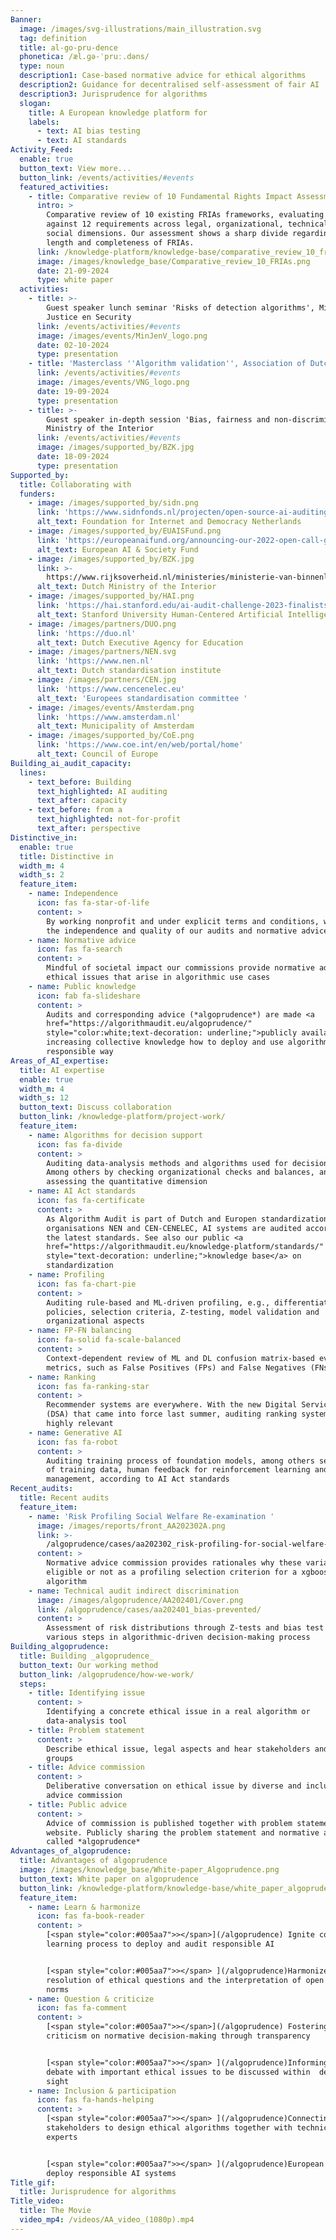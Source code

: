 ```yaml
---
Banner:
  image: /images/svg-illustrations/main_illustration.svg
  tag: definition
  title: al-go-pru-dence
  phonetica: /æl.ɡə-ˈpruː.dəns/
  type: noun
  description1: Case-based normative advice for ethical algorithms
  description2: Guidance for decentralised self-assessment of fair AI
  description3: Jurisprudence for algorithms
  slogan:
    title: A European knowledge platform for
    labels:
      - text: AI bias testing
      - text: AI standards
Activity_Feed:
  enable: true
  button_text: View more...
  button_link: /events/activities/#events
  featured_activities:
    - title: Comparative review of 10 Fundamental Rights Impact Assessments (FRIAs)
      intro: >
        Comparative review of 10 existing FRIAs frameworks, evaluating them
        against 12 requirements across legal, organizational, technical and
        social dimensions. Our assessment shows a sharp divide regarding the
        length and completeness of FRIAs.
      link: /knowledge-platform/knowledge-base/comparative_review_10_frias/
      image: /images/knowledge_base/Comparative_review_10_FRIAs.png
      date: 21-09-2024
      type: white paper
  activities:
    - title: >-
        Guest speaker lunch seminar 'Risks of detection algorithms', Ministry of
        Justice en Security
      link: /events/activities/#events
      image: /images/events/MinJenV_logo.png
      date: 02-10-2024
      type: presentation
    - title: 'Masterclass ''Algorithm validation'', Association of Dutch Municipalities'
      link: /events/activities/#events
      image: /images/events/VNG_logo.png
      date: 19-09-2024
      type: presentation
    - title: >-
        Guest speaker in-depth session 'Bias, fairness and non-discrimination',
        Ministry of the Interior
      link: /events/activities/#events
      image: /images/supported_by/BZK.jpg
      date: 18-09-2024
      type: presentation
Supported_by:
  title: Collaborating with
  funders:
    - image: /images/supported_by/sidn.png
      link: 'https://www.sidnfonds.nl/projecten/open-source-ai-auditing'
      alt_text: Foundation for Internet and Democracy Netherlands
    - image: /images/supported_by/EUAISFund.png
      link: 'https://europeanaifund.org/announcing-our-2022-open-call-grantees/'
      alt_text: European AI & Society Fund
    - image: /images/supported_by/BZK.jpg
      link: >-
        https://www.rijksoverheid.nl/ministeries/ministerie-van-binnenlandse-zaken-en-koninkrijksrelaties
      alt_text: Dutch Ministry of the Interior
    - image: /images/supported_by/HAI.png
      link: 'https://hai.stanford.edu/ai-audit-challenge-2023-finalists'
      alt_text: Stanford University Human-Centered Artificial Intelligence Lab
    - image: /images/partners/DUO.png
      link: 'https://duo.nl'
      alt_text: Dutch Executive Agency for Education
    - image: /images/partners/NEN.svg
      link: 'https://www.nen.nl'
      alt_text: Dutch standardisation institute
    - image: /images/partners/CEN.jpg
      link: 'https://www.cencenelec.eu'
      alt_text: 'Europees standardisation committee '
    - image: /images/events/Amsterdam.png
      link: 'https://www.amsterdam.nl'
      alt_text: Municipality of Amsterdam
    - image: /images/supported_by/CoE.png
      link: 'https://www.coe.int/en/web/portal/home'
      alt_text: Council of Europe
Building_ai_audit_capacity:
  lines:
    - text_before: Building
      text_highlighted: AI auditing
      text_after: capacity
    - text_before: from a
      text_highlighted: not-for-profit
      text_after: perspective
Distinctive_in:
  enable: true
  title: Distinctive in
  width_m: 4
  width_s: 2
  feature_item:
    - name: Independence
      icon: fas fa-star-of-life
      content: >
        By working nonprofit and under explicit terms and conditions, we ensure
        the independence and quality of our audits and normative advice
    - name: Normative advice
      icon: fas fa-search
      content: >
        Mindful of societal impact our commissions provide normative advice on
        ethical issues that arise in algorithmic use cases
    - name: Public knowledge
      icon: fab fa-slideshare
      content: >
        Audits and corresponding advice (*algoprudence*) are made <a
        href="https://algorithmaudit.eu/algoprudence/"
        style="color:white;text-decoration: underline;">publicly available</a>,
        increasing collective knowledge how to deploy and use algorithms in an
        responsible way
Areas_of_AI_expertise:
  title: AI expertise
  enable: true
  width_m: 4
  width_s: 12
  button_text: Discuss collaboration
  button_link: /knowledge-platform/project-work/
  feature_item:
    - name: Algorithms for decision support
      icon: fas fa-divide
      content: >
        Auditing data-analysis methods and algorithms used for decision support.
        Among others by checking organizational checks and balances, and
        assessing the quantitative dimension
    - name: AI Act standards
      icon: fas fa-certificate
      content: >
        As Algorithm Audit is part of Dutch and Europen standardization
        organisations NEN and CEN-CENELEC, AI systems are audited according to
        the latest standards. See also our public <a
        href="https://algorithmaudit.eu/knowledge-platform/standards/"
        style="text-decoration: underline;">knowledge base</a> on
        standardization
    - name: Profiling
      icon: fas fa-chart-pie
      content: >
        Auditing rule-based and ML-driven profiling, e.g., differentiation
        policies, selection criteria, Z-testing, model validation and
        organizational aspects
    - name: FP-FN balancing
      icon: fa-solid fa-scale-balanced
      content: >
        Context-dependent review of ML and DL confusion matrix-based evaluation
        metrics, such as False Positives (FPs) and False Negatives (FNs)
    - name: Ranking
      icon: fas fa-ranking-star
      content: >
        Recommender systems are everywhere. With the new Digital Services Act
        (DSA) that came into force last summer, auditing ranking systems is
        highly relevant
    - name: Generative AI
      icon: fas fa-robot
      content: >
        Auditing training process of foundation models, among others selection
        of training data, human feedback for reinforcement learning and risk
        management, according to AI Act standards
Recent_audits:
  title: Recent audits
  feature_item:
    - name: 'Risk Profiling Social Welfare Re-examination '
      image: /images/reports/front_AA202302A.png
      link: >-
        /algoprudence/cases/aa202302_risk-profiling-for-social-welfare-reexamination/
      content: >
        Normative advice commission provides rationales why these variables are
        eligible or not as a profiling selection criterion for a xgboost
        algorithm
    - name: Technical audit indirect discrimination
      image: /images/algoprudence/AA202401/Cover.png
      link: /algoprudence/cases/aa202401_bias-prevented/
      content: >
        Assessment of risk distributions through Z-tests and bias test for
        various steps in algorithmic-driven decision-making process
Building_algoprudence:
  title: Building _algoprudence_
  button_text: Our working method
  button_link: /algoprudence/how-we-work/
  steps:
    - title: Identifying issue
      content: >
        Identifying a concrete ethical issue in a real algorithm or
        data-analysis tool
    - title: Problem statement
      content: >
        Describe ethical issue, legal aspects and hear stakeholders and affected
        groups
    - title: Advice commission
      content: >
        Deliberative conversation on ethical issue by diverse and inclusive
        advice commission
    - title: Public advice
      content: >
        Advice of commission is published together with problem statement on our
        website. Publicly sharing the problem statement and normative advice is
        called *algoprudence*
Advantages_of_algoprudence:
  title: Advantages of algoprudence
  image: /images/knowledge_base/White-paper_Algoprudence.png
  button_text: White paper on algoprudence
  button_link: /knowledge-platform/knowledge-base/white_paper_algoprudence/
  feature_item:
    - name: Learn & harmonize
      icon: fas fa-book-reader
      content: >
        [<span style="color:#005aa7">></span>](/algoprudence) Ignite collective
        learning process to deploy and audit responsible AI


        [<span style="color:#005aa7">></span> ](/algoprudence)Harmonizes the
        resolution of ethical questions and the interpretation of open legal
        norms
    - name: Question & criticize
      icon: fas fa-comment
      content: >
        [<span style="color:#005aa7">></span>](/algoprudence) Fostering
        criticism on normative decision-making through transparency


        [<span style="color:#005aa7">></span> ](/algoprudence)Informing public
        debate with important ethical issues to be discussed within  democratic
        sight
    - name: Inclusion & participation
      icon: fas fa-hands-helping
      content: >
        [<span style="color:#005aa7">></span> ](/algoprudence)Connecting various
        stakeholders to design ethical algorithms together with technical
        experts


        [<span style="color:#005aa7">></span> ](/algoprudence)European answer to
        deploy responsible AI systems
Title_gif:
  title: Jurisprudence for algorithms
Title_video:
  title: The Movie
  video_mp4: /videos/AA_video_(1080p).mp4
---
```


